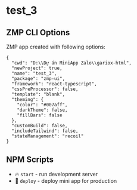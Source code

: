 # test_3

## ZMP CLI Options

ZMP app created with following options:

```
{
  "cwd": "D:\\Dự án MiniApp Zalo\\gariox-html",
  "newProject": true,
  "name": "test_3",
  "package": "zmp-ui",
  "framework": "react-typescript",
  "cssPreProcessor": false,
  "template": "blank",
  "theming": {
    "color": "#007aff",
    "darkTheme": false,
    "fillBars": false
  },
  "customBuild": false,
  "includeTailwind": false,
  "stateManagement": "recoil"
}
```

## NPM Scripts

* 🔥 `start` - run development server
* 🙏 `deploy` - deploy mini app for production